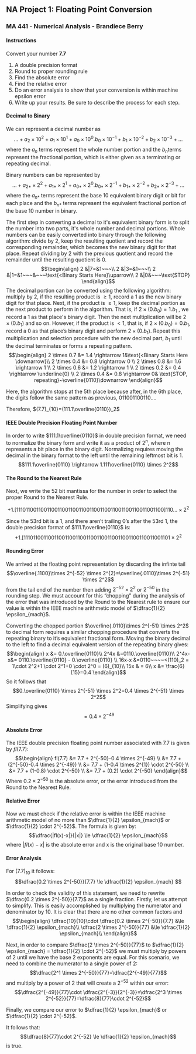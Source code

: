 ## NA Project 1: Floating Point Conversion
### MA 441 - Numerical Analysis - Brandiece Berry
#### Instructions
Convert your number __7.7__ 
1. A double precision format
2. Round to proper rounding rule
3. Find the absolute error
4. Find the relative error
5. Do an error analysis to show that your conversion is within machine epsilon error
6. Write up your results. Be sure to describe the process for each step.
#### Decimal to Binary
We can represent a decimal number as $$…+a_2\times 10^2+a_1\times 10^1+a_0\times 10^0.b_0\times 10^{-1}+b_1\times 10^{-2}+b_2\times 10^{-3}+…$$ where the $a_{n}$ terms represent the whole number portion and the $b_{n}$terms represent the fractional portion, which is either given as a terminating or repeating decimal. 

Binary numbers can be represented by $$…+a_{2*}\times 2^2+a_{1*}\times 2^1+a_{0*}\times 2^0.b_{0*}\times 2^{-1}+b_{1*}\times 2^{-2}+b_{2*}\times 2^{-3}+…$$ where the $a_{n*}$ terms represent the base 10 equivalent binary digit or bit for each place and the $b_{n*}$ terms represent the equivalent fractional portion of the base 10 number in binary.  

 The first step in converting a decimal to it's equivalent binary form is to split the number into two parts, it's whole number and decimal portions. Whole numbers can be easily converted into binary through the following algorithm: divide by 2, keep the resulting quotient and record the corresponding remainder, which becomes the new binary digit for that place. Repeat dividing by 2 with the previous quotient and record the remainder until the resulting quotient is 0. 
 $$\begin{align} 
2 &|7=&1~~~\\
2 &|3=&1~~~\\
2 &|1=&1~~~&~~~\text{<Binary Starts Here}\uparrow\\
2 &|0&~~~\text{STOP}
\end{align}$$
The decimal portion can be converted using the following algorithm: multiply by 2, if the resulting product is $\ge 1$, record a 1 as the new binary digit for that place. Next, if the product is $\ge 1$, keep the decimal portion as the next product to perform in the algorithm. That is, if $2\times (0.b_0)=1.b_1$ , we record a 1 as that place's binary digit. Then the next multiplication will be $2 \times (0.b_1)$ and so on. However, if the product is $<1$, that is, if $2\times (0.b_0)=0.b_1$, record a 0 as that place’s binary digit and perform $2 \times (0.b_1)$. Repeat this multiplication and selection procedure with the new decimal part, $b_1$ until the decimal terminates or forms a repeating pattern. 
$$\begin{align}
2 \times 0.7 &= 1.4 \rightarrow 1&\text{<Binary Starts Here \downarrow}\\
2 \times 0.4 &= 0.8 \rightarrow 0 \\
2 \times 0.8 &= 1.6 \rightarrow 1 \\
2 \times 0.6 &= 1.2 \rightarrow 1 \\
2 \times 0.2 &= 0.4 \rightarrow \underline{0} \\
2 \times 0.4 &= 0.8 \rightarrow 0& \text{STOP, repeating}~\overline{0110}\downarrow
\end{align}$$

Here, the algorithm stops at the 5th place because after, in the 6th place, the digits follow the same pattern as previous, $011001100110…$.

Therefore,  $(7.7)_{10}=(111.1\overline{0110})_2$

#### IEEE Double Precision Floating Point Number
In order to write $111.1\overline{0110}$ in double precision format, we need to normalize the binary form and write it as a product of $2^n$, where n represents a bit place in the binary digit. Normalizing requires moving the decimal in the binary format to the left until the remaining leftmost bit is 1. 
$$111.1\overline{0110} \rightarrow 1.111\overline{0110} \times 2^2$$

#### The Round to the Nearest Rule
Next, we write the 52 bit mantissa for the number in order to select the proper Round to the Nearest Rule.

$$+1.[11101100110011001100110011001100110011001100110011001100]110… \times2^2$$

Since the 53rd bit is a 1, and there aren’t trailing 0’s after the 53rd 1, the double precision format of $111.1\overline{0110}$ is: $$+1.[11101100110011001100110011001100110011001100110011001101 \times2^2$$
#### Rounding Error
We arrived at the floating point representation by discarding the infinte tail $$\overline{.1100}\times 2^{-52} \times 2^{2}=\overline{.0110}\times 2^{-51} \times 2^2$$ from the tail end of the number then adding $2^{-52} \times 2^2$ or $2^{-50}$ in the rounding step. We must account for this “chopping” during the analysis of the error that was introduced by the Round to the Nearest rule to ensure our value is within the IEEE machine arithmetic model of $\dfrac{1}{2} \epsilon_{mach}$.

Converting the chopped portion $\overline{.0110}\times 2^{-51} \times 2^2$  to decimal form requires a similar chopping procedure that converts the repeating binary to it’s equivalent fractional form. Moving the binary decimal to the left to find a decimal equivalent version of the repeating binary gives:
$$\begin{align}
x &= 0.\overline{0110}\\
2^4x &=0110.\overline{0110}\\
2^4x-x&= 0110.\overline{0110} - 0.\overline{0110} \\
16x-x &=0110~~~~<(110)_2 = 1\cdot 2^2+1 \cdot 2^1+0 \cdot 2^0 = (6)_{10}\\
15x & = 6\\
x &= \frac{6}{15}=0.4
\end{align}$$
So it follows that $$0.\overline{0110} \times 2^{-51} \times 2^2=0.4 \times 2^{-51} \times 2^2$$ Simplifying gives $$=0.4 \times 2^{-49}$$
#### Absolute Error
The IEEE double precision floating point number associated with 7.7 is given by $fl(7.7)$:
$$\begin{align}
fl(7.7) &= 7.7 + 2^{-50}-0.4 \times 2^{-49} \\
 &= 7.7 + (2^{-50}-0.4 \times 2^{-49}) \\
 &= 7.7 + (1-0.4 \times 2^{1}) \cdot 2^{-50} \\
 &= 7.7 + (1-0.8) \cdot 2^{-50} \\
 &= 7.7 + (0.2) \cdot 2^{-50}
\end{align}$$
Where $0.2 \times 2^{-50}$ is the absolute error, or the error introduced from the Round to the Nearest Rule. 
#### Relative Error
Now we must check if the relative error is within the IEEE machine arithmetic model of no more than $\dfrac{1}{2} \epsilon_{mach}$ or $\dfrac{1}{2} \cdot 2^{-52}$. The formula is given by: $$\dfrac{|fl(x)-x|}{|x|} \le \dfrac{1}{2} \epsilon_{mach}$$ where $|fl(x)-x|$ is the absolute error and x is the original base 10 number. 
#### Error Analysis
For $(7.7)_{10}$ it follows:
$$\dfrac{0.2 \times 2^{-50}}{7.7} \le \dfrac{1}{2} \epsilon_{mach} $$

In order to check the validity of this statement, we need to rewrite $\dfrac{0.2 \times 2^{-50}}{7.7}$ as a single fraction. Firstly, let us attempt to simplify. This is easily accomplished by multiplying the numerator and denominator by 10. It is clear that there are no other common factors and 
$$\begin{align}
\dfrac{10}{10}\cdot \dfrac{0.2 \times 2^{-50}}{7.7} &\le \dfrac{1}{2} \epsilon_{mach}\\
\dfrac{2 \times 2^{-50}}{77} &\le \dfrac{1}{2} \epsilon_{mach}\\
\end{align}$$

Next, in order to compare  $\dfrac{2 \times 2^{-50}}{77}$ to $\dfrac{1}{2} \epsilon_{mach} = \dfrac{1}{2} \cdot 2^{-52}$ we must multiply by powers of 2 until we have the base 2 exponents are equal. For this scenario, we need to combine the numerator to a single power of 2: $$\dfrac{2^1 \times 2^{-50}}{77}=\dfrac{2^{-49}}{77}$$
and multiply by a power of 2 that will create a $2^{-52}$ within our error:
 $$\dfrac{2^{-49}}{77}\cdot \dfrac{2^{-3}}{2^{-3}}=\dfrac{2^3 \times 2^{-52}}{77}=\dfrac{8}{77}\cdot 2^{-52}$$

Finally, we compare our error to $\dfrac{1}{2} \epsilon_{mach}$ or $\dfrac{1}{2} \cdot 2^{-52}$. 

It follows that:
$$\dfrac{8}{77}\cdot 2^{-52} \le \dfrac{1}{2} \epsilon_{mach}$$ is true. 